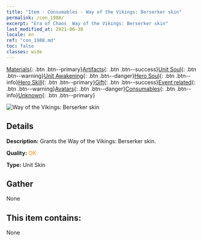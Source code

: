 ```yaml
---
title: "Item - Consumables - Way of the Vikings: Berserker skin"
permalink: /con_1988/
excerpt: "Era of Chaos  Way of the Vikings: Berserker skin"
last_modified_at: 2021-06-30
locale: en
ref: "con_1988.md"
toc: false
classes: wide
---
```

 [Materials](/Items/){: .btn .btn--primary}[Artifacts](/Items/Artifacts/){: .btn .btn--success}[Unit Soul](/Items/UnitSoul/){: .btn .btn--warning}[Unit Awakening](/Items/UnitAwakening/){: .btn .btn--danger}[Hero Soul](/Items/HeroSoul/){: .btn .btn--info}[Hero Skill](/Items/HeroSkill/){: .btn .btn--primary}[Gift](/Items/Gift/){: .btn .btn--success}[Event related](/Items/Events/){: .btn .btn--warning}[Avatars](/Items/Avatars/){: .btn .btn--danger}[Consumables](/Items/Consumables/){: .btn .btn--info}[Unknown](/Items/Unknown/){: .btn .btn--primary}

 ![Way of the Vikings: Berserker skin](/images/u/ti_kuangzhanshipifu.jpg)

## Details
 **Description:** Grants the Way of the Vikings: Berserker skin.

 **Quality:** <span style="color: #FF8C00">OK</span>

 **Type:** Unit Skin

## Gather

  None

## This item contains:

  None

